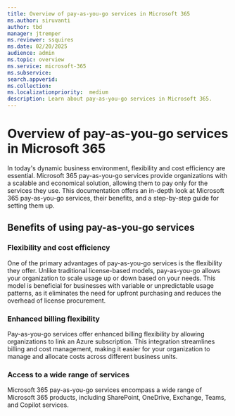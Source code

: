```yaml
---
title: Overview of pay-as-you-go services in Microsoft 365
ms.author: siruvanti
author: tbd
manager: jtremper
ms.reviewer: ssquires
ms.date: 02/20/2025
audience: admin
ms.topic: overview
ms.service: microsoft-365
ms.subservice:
search.appverid: 
ms.collection: 
ms.localizationpriority:  medium
description: Learn about pay-as-you-go services in Microsoft 365.
---
```


# Overview of pay-as-you-go services in Microsoft 365

In today's dynamic business environment, flexibility and cost efficiency are essential. Microsoft 365 pay-as-you-go services provide organizations with a scalable and economical solution, allowing them to pay only for the services they use. This documentation offers an in-depth look at Microsoft 365 pay-as-you-go services, their benefits, and a step-by-step guide for setting them up.

## Benefits of using pay-as-you-go services

### Flexibility and cost efficiency

One of the primary advantages of pay-as-you-go services is the flexibility they offer. Unlike traditional license-based models, pay-as-you-go allows your organization to scale usage up or down based on your needs. This model is beneficial for businesses with variable or unpredictable usage patterns, as it eliminates the need for upfront purchasing and reduces the overhead of license procurement.

### Enhanced billing flexibility

Pay-as-you-go services offer enhanced billing flexibility by allowing organizations to link an Azure subscription. This integration streamlines billing and cost management, making it easier for your organization to manage and allocate costs across different business units.

### Access to a wide range of services

Microsoft 365 pay-as-you-go services encompass a wide range of Microsoft 365 products, including SharePoint, OneDrive, Exchange, Teams, and Copilot services.
